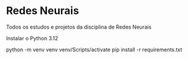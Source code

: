
# Redes Neurais

Todos os estudos e projetos da disciplina de Redes Neurais

Instalar o Python 3.12

python -m venv venv
venv/Scripts/activate
pip install -r requirements.txt

